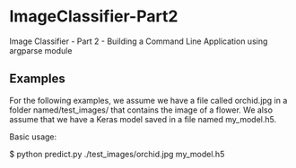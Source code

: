 # ImageClassifier-Part2
Image Classifier - Part 2 - Building a Command Line Application using argparse module 

## Examples
For the following examples, we assume we have a file called orchid.jpg in a folder named/test_images/ that contains the image of a flower. We also assume that we have a Keras model saved in a file named my_model.h5.

Basic usage:

$ python predict.py ./test_images/orchid.jpg my_model.h5

